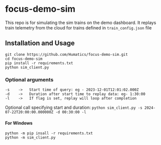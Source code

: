# focus-demo-sim
This repo is for simulating the sim trains on the demo dashboard. It replays train telemetry from the cloud for trains defined in `train_config.json` file 

## Installation and Usage
```
git clone https://github.com/Humatics/focus-demo-sim.git
cd focus-demo-sim
pip install -r requirements.txt
python sim_client.py
```

### Optional arguments 
```
-s    ->   Start time of query: eg - 2023-12-01T12:01:02.000Z
-d    ->   Duration after start time to replay data: eg- 1:30:00
-l    ->   If flag is set, replay will loop after completion
```

Optional call specifying start and duration: `python sim_client.py -s 2024-07-22T20:00:00.000000Z -d 00:30:00 -l`

#### For Windows
```
python -m pip insall -r requirements.txt
python -m sim_client.py
```




